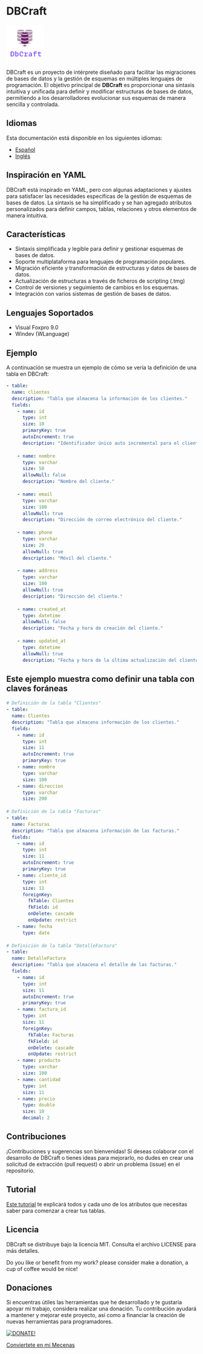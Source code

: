 # DBCraft
![](DBCraft.png)

DBCraft es un proyecto de intérprete diseñado para facilitar las migraciones de bases de datos y la gestión de esquemas en múltiples lenguajes de programación. El objetivo principal de **DBCraft** es proporcionar una sintaxis intuitiva y unificada para definir y modificar estructuras de bases de datos, permitiendo a los desarrolladores evolucionar sus esquemas de manera sencilla y controlada.

## Idiomas
Esta documentación está disponible en los siguientes idiomas:
- [Español](README.md)
- [Inglés](README_EN.md)


## Inspiración en YAML

DBCraft está inspirado en YAML, pero con algunas adaptaciones y ajustes para satisfacer las necesidades específicas de la gestión de esquemas de bases de datos. La sintaxis se ha simplificado y se han agregado atributos personalizados para definir campos, tablas, relaciones y otros elementos de manera intuitiva.


## Características

- Sintaxis simplificada y legible para definir y gestionar esquemas de bases de datos.
- Soporte multiplataforma para lenguajes de programación populares.
- Migración eficiente y transformación de estructuras y datos de bases de datos.
- Actualización de estructuras a través de ficheros de scripting (.tmg)
- Control de versiones y seguimiento de cambios en los esquemas.
- Integración con varios sistemas de gestión de bases de datos.


## Lenguajes Soportados

- Visual Foxpro 9.0
- Windev (WLanguage)

## Ejemplo

A continuación se muestra un ejemplo de cómo se vería la definición de una tabla en DBCraft:

```yaml
- table:
  name: clientes
  description: "Tabla que almacena la información de los clientes."
  fields:
    - name: id
      type: int
      size: 10      
      primaryKey: true
      autoIncrement: true
      description: "Identificador único auto incremental para el cliente."

    - name: nombre
      type: varchar
      size: 50
      allowNull: false
      description: "Nombre del cliente."

    - name: email
      type: varchar
      size: 100
      allowNull: true
      description: "Dirección de correo electrónico del cliente."

    - name: phone
      type: varchar
      size: 20
      allowNull: true
      description: "Móvil del cliente."

    - name: address
      type: varchar
      size: 100
      allowNull: true
      description: "Dirección del cliente."

    - name: created_at
      type: datetime
      allowNull: false
      description: "Fecha y hora de creación del cliente."

    - name: updated_at
      type: datetime
      allowNull: true
      description: "Fecha y hora de la última actualización del cliente."
```

## Este ejemplo muestra como definir una tabla con claves foráneas

```yaml
# Definición de la tabla "Clientes"
- table:
  name: Clientes
  description: "Tabla que almacena información de los clientes."
  fields:
    - name: id
      type: int
      size: 11
      autoIncrement: true
      primaryKey: true
    - name: nombre
      type: varchar
      size: 100
    - name: direccion
      type: varchar
      size: 200

# Definición de la tabla "Facturas"
- table:
  name: Facturas
  description: "Tabla que almacena información de las facturas."
  fields:
    - name: id
      type: int
      size: 11
      autoIncrement: true
      primaryKey: true
    - name: cliente_id
      type: int
      size: 11
      foreignKey:
        fkTable: Clientes
        fkField: id
        onDelete: cascade
        onUpdate: restrict
    - name: fecha
      type: date

# Definición de la tabla "DetalleFactura"
- table:
  name: DetalleFactura
  description: "Tabla que almacena el detalle de las facturas."
  fields:
    - name: id
      type: int
      size: 11
      autoIncrement: true
      primaryKey: true
    - name: factura_id
      type: int
      size: 11
      foreignKey:
        fkTable: Facturas
        fkField: id
        onDelete: cascade
        onUpdate: restrict
    - name: producto
      type: varchar
      size: 100
    - name: cantidad
      type: int
      size: 11
    - name: precio
      type: double
      size: 10
      decimal: 2
```

## Contribuciones

¡Contribuciones y sugerencias son bienvenidas! Si deseas colaborar con el desarrollo de DBCraft o tienes ideas para mejorarlo, no dudes en crear una solicitud de extracción (pull request) o abrir un problema (issue) en el repositorio.

## Tutorial

[Este tutorial](tutorial.md) te explicará todos y cada uno de los atributos que necesitas saber para comenzar a crear tus tablas.

## Licencia

DBCraft se distribuye bajo la licencia MIT. Consulta el archivo LICENSE para más detalles.

Do you like or benefit from my work? please consider make a donation, a cup of coffee would be nice!

## Donaciones

Si encuentras útiles las herramientas que he desarrollado y te gustaría apoyar mi trabajo, considera realizar una donación. Tu contribución ayudará a mantener y mejorar este proyecto, así como a financiar la creación de nuevas herramientas para programadores.

[![DONATE!](http://www.pngall.com/wp-content/uploads/2016/05/PayPal-Donate-Button-PNG-File-180x100.png)](https://www.paypal.com/donate/?hosted_button_id=LXQYXFP77AD2G)

[Conviertete en mi Mecenas](https://www.patreon.com/IrwinRodriguez)
